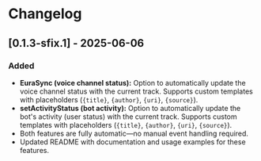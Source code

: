 # Changelog

## [0.1.3-sfix.1] - 2025-06-06

### Added
- **EuraSync (voice channel status):** Option to automatically update the voice channel status with the current track. Supports custom templates with placeholders (`{title}`, `{author}`, `{uri}`, `{source}`).
- **setActivityStatus (bot activity):** Option to automatically update the bot's activity (user status) with the current track. Supports custom templates with placeholders (`{title}`, `{author}`, `{uri}`, `{source}`).
- Both features are fully automatic—no manual event handling required.
- Updated README with documentation and usage examples for these features.